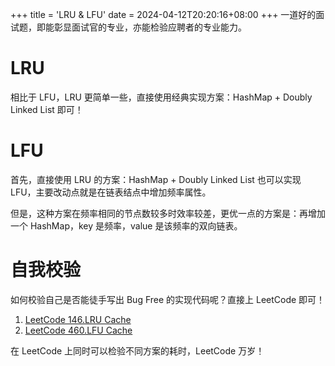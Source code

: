 +++
title = 'LRU & LFU'
date = 2024-04-12T20:20:16+08:00
+++
一道好的面试题，即能彰显面试官的专业，亦能检验应聘者的专业能力。
<!--more-->
# LRU
相比于 LFU，LRU 更简单一些，直接使用经典实现方案：HashMap + Doubly Linked List 即可！

# LFU
首先，直接使用 LRU 的方案：HashMap + Doubly Linked List 也可以实现 LFU，主要改动点就是在链表结点中增加频率属性。

但是，这种方案在频率相同的节点数较多时效率较差，更优一点的方案是：再增加一个 HashMap，key 是频率，value 是该频率的双向链表。

# 自我校验
如何校验自己是否能徒手写出 Bug Free 的实现代码呢？直接上 LeetCode 即可！
1. [LeetCode 146.LRU Cache](https://leetcode.com/problems/lru-cache/)
2. [LeetCode 460.LFU Cache](https://leetcode.com/problems/lfu-cache/description/)

在 LeetCode 上同时可以检验不同方案的耗时，LeetCode 万岁！
